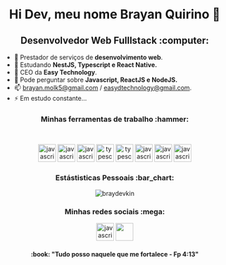 <h1 align='center'>Hi Dev, meu nome Brayan Quirino 👋</h1>

<h2 align='center'>Desenvolvedor Web Fulllstack :computer:</h2>

- 🔭 Prestador de serviços de  <strong>desenvolvimento web</strong>.
- 🌱 Estudando <strong>NestJS, Typescript e React Native.</strong> 
- 👯 CEO da <strong>Easy Technology</strong>.
- 💬 Pode perguntar sobre <strong>Javascript, ReactJS e NodeJS.</strong>
- 📫 brayan.molk5@gmail.com / easydtechnology@gmail.com.
- ⚡ Em estudo constante...



<h3 align='center'>Minhas ferramentas de trabalho :hammer:</h3>
<p>&nbsp;</p>
<p align="center">
     <img src="https://devicons.github.io/devicon/devicon.git/icons/javascript/javascript-original.svg" alt="javascript" width="40" height="40"/>
     <img src="https://devicons.github.io/devicon/devicon.git/icons/nodejs/nodejs-original.svg" alt="javascript" width="40" height="40"/>
     <img src="https://devicons.github.io/devicon/devicon.git/icons/react/react-original.svg" alt="javascript" width="40" height="40"/>
    <img src="https://devicons.github.io/devicon/devicon.git/icons/typescript/typescript-original.svg" alt="typescript" width="40" height="40"/>
      <img src="https://devicons.github.io/devicon/devicon.git/icons/express/express-original.svg" alt="typescript" width="40" height="40"/>
     <img src="https://devicons.github.io/devicon/devicon.git/icons/mongodb/mongodb-original.svg" alt="javascript" width="40" height="40"/>
    <img src="https://devicons.github.io/devicon/devicon.git/icons/html5/html5-original.svg" alt="javascript" width="40" height="40"/>
    <img src="https://devicons.github.io/devicon/devicon.git/icons/css3/css3-original.svg" alt="javascript" width="40" height="40"/>
</p>

<h3 align='center'>Estástisticas Pessoais :bar_chart:</h3>

<p align='center'>
    <img align="center" src="https://github-readme-stats.vercel.app/api?username=braydevkin&show_icons=true" alt="braydevkin"/>
</p>

 <h3 align='center'>Minhas redes sociais :mega:</h3>
<p align="center">
 <a href='https://www.linkedin.com/in/brayanquirino/'><img src="https://devicons.github.io/devicon/devicon.git/icons/linkedin/linkedin-original.svg" alt="javascript" width="40" height="40"/><a/>
      <a href='https://www.instagram.com/brayanqds/'><img src="https://cdn.jsdelivr.net/npm/simple-icons@3.0.1/icons/instagram.svg" width="40" height="40"/><a/>
</p>
      
<h4 align='center'> :book: "Tudo posso naquele que me fortalece - Fp 4:13"</h4>
